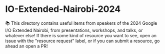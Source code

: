 # IO-Extended-Nairobi-2024
📚 This directory contains useful items from speakers of the 2024 Google I/O Extended Nairobi, from presentations, workshops, and talks, or whatever else!  If there is some kind of resource you want to see, open an issue with the "resource request" label, or if you can submit a resource, go ahead an open a PR!
